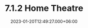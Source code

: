 ---
title: 7.1.2 Home Theatre
date: 2023-01-20T12:49:27.000+06:00
thumbnail: images/portfolio/portfolio-2.jpg
service: Home Theatre Design
client: Fiverr @ bethoo899
shortDescription: This project required me to create a 7.1.2 home theatre set-up with limited materials available local to
  the seller. I have been able to follow Dolby recommendations for the speaker placements and have conducted thorough acoustic calculations to achieve great sound quality.
challenge: To create an excellent home cinema that adheres to the Dolby specifications and has perfect reverberation time
  and frequency response.
solution: The usage of an acoustically transparent screen allowed me to place the central speaker in front of the
  the listeners. Resulting in perfectly direct and clear sound.

---
